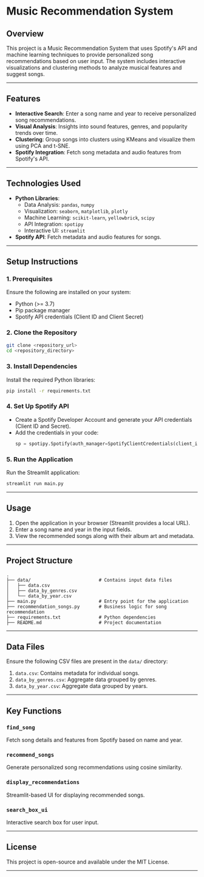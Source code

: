 
# **Music Recommendation System**

## **Overview**
This project is a Music Recommendation System that uses Spotify's API and machine learning techniques to provide personalized song recommendations based on user input. The system includes interactive visualizations and clustering methods to analyze musical features and suggest songs.

---

## **Features**
- **Interactive Search**: Enter a song name and year to receive personalized song recommendations.
- **Visual Analysis**: Insights into sound features, genres, and popularity trends over time.
- **Clustering**: Group songs into clusters using KMeans and visualize them using PCA and t-SNE.
- **Spotify Integration**: Fetch song metadata and audio features from Spotify's API.

---

## **Technologies Used**
- **Python Libraries**: 
  - Data Analysis: `pandas`, `numpy`
  - Visualization: `seaborn`, `matplotlib`, `plotly`
  - Machine Learning: `scikit-learn`, `yellowbrick`, `scipy`
  - API Integration: `spotipy`
  - Interactive UI: `streamlit`
- **Spotify API**: Fetch metadata and audio features for songs.

---

## **Setup Instructions**

### **1. Prerequisites**
Ensure the following are installed on your system:
- Python (>= 3.7)
- Pip package manager
- Spotify API credentials (Client ID and Client Secret)

### **2. Clone the Repository**
```bash
git clone <repository_url>
cd <repository_directory>
```

### **3. Install Dependencies**
Install the required Python libraries:

```bash
pip install -r requirements.txt
```

### **4. Set Up Spotify API**
- Create a Spotify Developer Account and generate your API credentials (Client ID and Secret).
- Add the credentials in your code:
  ```python
  sp = spotipy.Spotify(auth_manager=SpotifyClientCredentials(client_id="<your_client_id>", client_secret="<your_client_secret>"))
  ```

### **5. Run the Application**
Run the Streamlit application:

```bash
streamlit run main.py
```

---

## **Usage**
1. Open the application in your browser (Streamlit provides a local URL).
2. Enter a song name and year in the input fields.
3. View the recommended songs along with their album art and metadata.

---

## **Project Structure**
```plaintext
.
├── data/                         # Contains input data files
│   ├── data.csv
│   ├── data_by_genres.csv
│   └── data_by_year.csv
├── main.py                       # Entry point for the application
├── recommendation_songs.py       # Business logic for song recommendation
├── requirements.txt              # Python dependencies
├── README.md                     # Project documentation
```

---

## **Data Files**
Ensure the following CSV files are present in the `data/` directory:
1. `data.csv`: Contains metadata for individual songs.
2. `data_by_genres.csv`: Aggregate data grouped by genres.
3. `data_by_year.csv`: Aggregate data grouped by years.

---

## **Key Functions**
### **`find_song`**
Fetch song details and features from Spotify based on name and year.

### **`recommend_songs`**
Generate personalized song recommendations using cosine similarity.

### **`display_recommendations`**
Streamlit-based UI for displaying recommended songs.

### **`search_box_ui`**
Interactive search box for user input.

---

## **License**
This project is open-source and available under the MIT License.

---
